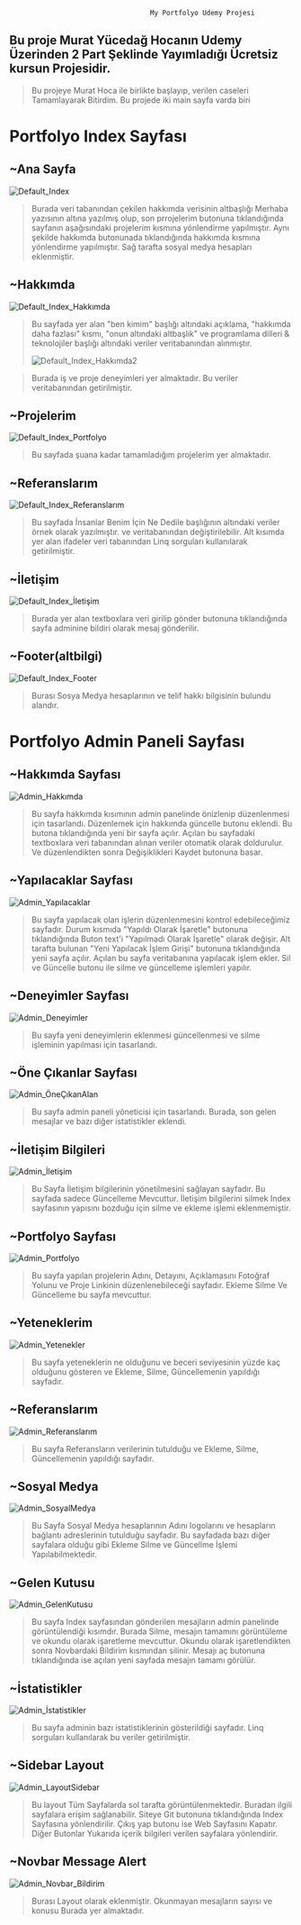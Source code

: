                                        My Portfolyo Udemy Projesi

## Bu proje Murat Yücedağ Hocanın Udemy Üzerinden 2 Part Şeklinde Yayımladığı Ücretsiz kursun Projesidir.

>  Bu projeye Murat Hoca ile birlikte başlayıp, verilen caseleri
> Tamamlayarak Bitirdim. Bu projede iki main sayfa varda biri 



# Portfolyo Index Sayfası



## ~Ana Sayfa
![Default_Index](https://github.com/user-attachments/assets/2cf1abe6-0a0b-4d0d-8866-b8665ce27df6)

>    Burada veri tabanından çekilen hakkımda verisinin altbaşlığı
>        Merhaba yazısının altına yazılmış olup,  son prrojelerim butonuna
>        tıklandığında sayfanın aşağısındaki projelerim kısmına
>        yönlendirme yapılmıştır. Aynı şekilde hakkımda butonunada
>        tıklandığında hakkımda kısmına yönlendirme yapılmıştır. Sağ
>        tarafta sosyal medya hesapları eklenmiştir.

## ~Hakkımda
![Default_Index_Hakkımda](https://github.com/user-attachments/assets/50ede93e-bf58-448c-8270-1ecb72a9ce57)

>  Bu sayfada yer alan "ben kimim" başlığı altındaki açıklama,
>        "hakkımda daha fazlası" kısmı, "onun altındaki  altbaşlık" ve
>        programlama dilleri & teknolojiler başlığı altındaki veriler
>        veritabanından alınmıştır.
> 
> ![Default_Index_Hakkımda2](https://github.com/user-attachments/assets/3c1960c6-bd5a-4878-9bd5-7a0e095ac4fc)

>   Burada iş ve proje deneyimleri yer almaktadır. Bu veriler
>        veritabanından getirilmiştir.

## ~Projelerim
![Default_Index_Portfolyo](https://github.com/user-attachments/assets/91566e91-04db-4377-9132-897485ae4c3c)

> Bu sayfada şuana kadar tamamladığım projelerim yer almaktadır.

## ~Referanslarım
![Default_Index_Referanslarım](https://github.com/user-attachments/assets/d50abdda-e180-4262-b83b-5b8335789838)

> Bu sayfada İnsanlar Benim İçin Ne Dedile başlığının altındaki
>        veriler örnek olarak yazılmıştır. ve veritabanından
>        değiştirilebilir. Alt kısımda yer alan ifadeler veri tabanından
>        Linq sorguları kullanılarak getirilmiştir.

## ~İletişim
![Default_Index_İletişim](https://github.com/user-attachments/assets/3eb8924e-7df4-4574-ac82-f4694f1de1e0)

> Burada yer alan textboxlara veri girilip gönder butonuna
>        tıklandığında sayfa adminine bildiri olarak mesaj gönderilir.

## ~Footer(altbilgi)
![Default_Index_Footer](https://github.com/user-attachments/assets/3e53e1f5-917a-46fb-83ed-7b03826f0b8a)

> Burası Sosya Medya hesaplarının ve telif hakkı bilgisinin bulundu
>        alandır.

 

# Portfolyo Admin Paneli Sayfası
## ~Hakkımda Sayfası
![Admin_Hakkımda](https://github.com/user-attachments/assets/6427caaf-7236-4a04-8611-79e48915bd7c)

> Bu sayfa hakkımda kısımının admin panelinde önizlenip düzenlenmesi için tasarlandı. Düzenlemek için hakkımda güncelle butonu eklendi. Bu butona tıklandığında yeni bir sayfa açılır. Açılan bu sayfadaki textboxlara veri tabanından alınan veriler otomatik olarak doldurulur. Ve düzenlendikten sonra Değişiklikleri Kaydet butonuna basar.

## ~Yapılacaklar Sayfası
![Admin_Yapılacaklar](https://github.com/user-attachments/assets/be121d5f-2ffb-49f4-ab34-3fc238d6a2e9)

> Bu sayfa yapılacak olan işlerin düzenlenmesini kontrol edebileceğimiz sayfadır. Durum kısmıda 
> "Yapıldı Olarak İşaretle" butonuna tıklandığında Buton text'i "Yapılmadı Olarak İşaretle" olarak değişir.
> Alt tarafta bulunan "Yeni Yapılacak İşlem Girişi" butonuna tıklandığında yeni sayfa açılır. Açılan bu sayfa veritabanına yapılacak işlem ekler. Sil ve Güncelle butonu ile silme ve güncelleme işlemleri yapılır.

## ~Deneyimler Sayfası
![Admin_Deneyimler](https://github.com/user-attachments/assets/67eba6ba-6082-478c-89db-235d40d01691)

> Bu sayfa yeni  deneyimlerin eklenmesi güncellenmesi ve silme işleminin yapılması için tasarlandı.

## ~Öne Çıkanlar Sayfası
![Admin_ÖneÇıkanAlan](https://github.com/user-attachments/assets/14205c23-3dff-4501-ba58-c2f9490f8b66)

>Bu sayfa admin paneli yöneticisi için tasarlandı. Burada, son gelen mesajlar ve bazı diğer istatistikler eklendi.

## ~İletişim Bilgileri
![Admin_İletişim](https://github.com/user-attachments/assets/58c5bc6b-b5bd-4529-bdbd-e5dda04d6c3f)

>  Bu Sayfa İletişim bilgilerinin yönetilmesini sağlayan sayfadır. Bu sayfada sadece Güncelleme Mevcuttur. İletişim bilgilerini silmek Index sayfasının yapısını bozduğu için silme ve ekleme işlemi eklenmemiştir.

## ~Portfolyo Sayfası
![Admin_Portfolyo](https://github.com/user-attachments/assets/c02faccd-aa61-4c7b-8a61-b1a5be0cf2d8)

> Bu sayfa yapılan projelerin Adını, Detayını, Açıklamasını Fotoğraf Yolunu ve Proje Linkinin düzenlenebileceği sayfadır. Ekleme Silme Ve Güncelleme bu sayfa mevcuttur.

## ~Yeteneklerim
![Admin_Yetenekler](https://github.com/user-attachments/assets/406b8362-8ebf-4751-b3f4-40450d82ea9c)

>Bu sayfa yeteneklerin ne olduğunu ve beceri seviyesinin yüzde kaç olduğunu gösteren ve Ekleme, Silme, Güncellemenin yapıldığı sayfadır.

## ~Referanslarım
![Admin_Referanslarım](https://github.com/user-attachments/assets/741338d0-19d3-4731-afc8-35ffcbc78a8c)

>Bu sayfa Referansların verilerinin tutulduğu ve Ekleme, Silme, Güncellemenin yapıldığı sayfadır.

## ~Sosyal Medya
![Admin_SosyalMedya](https://github.com/user-attachments/assets/1fa87a79-245f-488f-a5b4-4a7f8237d8b8)

> Bu Sayfa Sosyal Medya hesaplarının Adını logolarını ve hesapların bağlantı adreslerinin tutulduğu sayfadır. Bu sayfadada bazı diğer sayfalara olduğu gibi Ekleme Silme ve Güncellme İşlemi Yapılabilmektedir.

## ~Gelen Kutusu
![Admin_GelenKutusu](https://github.com/user-attachments/assets/f6ca558e-dd57-4dfa-88f2-3cf1ad46e1f3)

>Bu sayfa Index sayfasından gönderilen mesajların admin panelinde görüntülendiği kısımdır. Burada Silme, mesajın tamamını görüntüleme ve okundu olarak işaretleme mevcuttur. Okundu olarak işaretlendikten sonra Novbardaki Bildirim kısmından silinir. Mesajı aç butonuna tıklandığında ise açılan yeni sayfada mesajın tamamı görülür.

## ~İstatistikler
![Admin_İstatistikler](https://github.com/user-attachments/assets/e6284e7b-1ec8-4c0a-ba4e-175ca37758ee)

>Bu sayfa adminin bazı istatistiklerinin gösterildiği sayfadır. Linq sorguları kullanılarak bu veriler getirilmiştir.
>

## ~Sidebar Layout
![Admin_LayoutSidebar](https://github.com/user-attachments/assets/9c61727f-9157-4b4a-a492-e5c2d035fa8e)

>Bu layout Tüm Sayfalarda sol tarafta görüntülenmektedir. Buradan ilgili sayfalara erişim sağlanabilir. Siteye Git butonuna tıklandığında Index Sayfasına yönlendirilir. Çıkış yap butonu ise Web Sayfasını Kapatır.
>Diğer Butonlar Yukarıda içerik bilgileri verilen sayfalara yönlendirir.
>
## ~Novbar Message Alert
![Admin_Novbar_Bildirim](https://github.com/user-attachments/assets/5bb2cc46-1f05-4931-8917-64df0dc596ce)

>Burası Layout olarak eklenmiştir. Okunmayan mesajların sayısı ve konusu Burada yer almaktadır.


